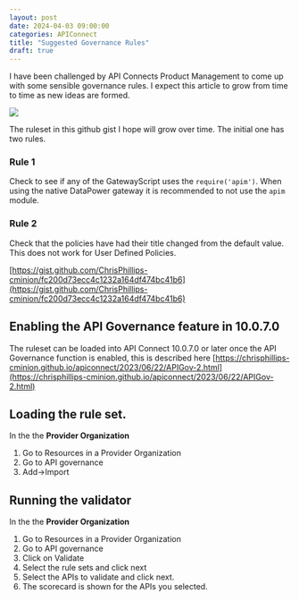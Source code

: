```yaml
---
layout: post
date: 2024-04-03 09:00:00
categories: APIConnect
title: "Suggested Governance Rules"
draft: true
---
```


I have been challenged by API Connects Product Management to come up with some sensible governance rules. I expect this article to grow from time to time as new ideas are formed.

![](/images/api-gp.png)

<!--more-->
The ruleset in this github gist I hope will grow over time. The initial one has two rules.

### Rule 1
Check to see if any of the GatewayScript uses the `require('apim')`.
When using the native DataPower gateway it is recommended to not use the `apim` module.

### Rule 2
Check that the policies have had their title changed from the default value. This does not work for User Defined Policies.

[https://gist.github.com/ChrisPhillips-cminion/fc200d73ecc4c1232a164df474bc41b6](https://gist.github.com/ChrisPhillips-cminion/fc200d73ecc4c1232a164df474bc41b6)


## Enabling the API Governance feature in 10.0.7.0
The ruleset can be loaded into API Connect 10.0.7.0 or later once the API Governance function is enabled, this is described here [https://chrisphillips-cminion.github.io/apiconnect/2023/06/22/APIGov-2.html](https://chrisphillips-cminion.github.io/apiconnect/2023/06/22/APIGov-2.html)

## Loading the rule set.
In the the **Provider Organization**
1. Go to Resources in a Provider Organization
2. Go to API governance
3. Add->Import

## Running the validator
In the the **Provider Organization**
1. Go to Resources in a Provider Organization
2. Go to API governance
3. Click on Validate
4. Select the rule sets  and click next
5. Select the APIs to validate and click next.
6. The scorecard is shown for the APIs you selected.
